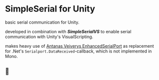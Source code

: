 # SimpleSerial for Unity

basic serial communication for Unity.

developed in combination with ***SimpleSerialVS*** to enable serial communication with Unity's VisualScripting.
 
makes heavy use of [Antanas Veiverys EnhancedSerialPort](https://antanas.veiverys.com/mono-serialport-datareceived-event-workaround-using-a-derived-class/) as replacement for .Net's `Serialport.DataReceived`-callback, which is not implemented in Mono.
## 🙏